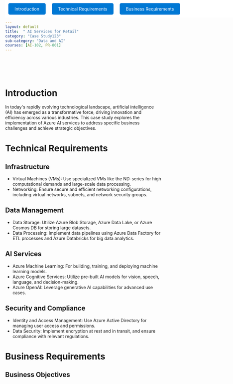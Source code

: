 ```yaml
---
layout: default
title:  " AI Services for Retail"
category: "Case Study123"
sub-category: "Data and AI"
courses: [AI-102, PR-801]
---
```

<!-- Buttons -->
<div class="fixed-buttons">
  <a href="#introduction" class="button">Introduction</a>
  <a href="#technical-requirements" class="button">Technical Requirements</a>
  <a href="#business-requirements" class="button">Business Requirements</a>
</div>

<div class="content">
  
# Introduction
<a id="introduction"></a>
In today's rapidly evolving technological landscape, artificial intelligence (AI) has emerged as a transformative force, driving innovation and efficiency across various industries. This case study explores the implementation of Azure AI services to address specific business challenges and achieve strategic objectives.

# Technical Requirements
<a id="technical-requirements"></a>

## Infrastructure

* Virtual Machines (VMs): Use specialized VMs like the ND-series for high computational demands and large-scale data processing.
* Networking: Ensure secure and efficient networking configurations, including virtual networks, subnets, and network security groups.

## Data Management

* Data Storage: Utilize Azure Blob Storage, Azure Data Lake, or Azure Cosmos DB for storing large datasets.
* Data Processing: Implement data pipelines using Azure Data Factory for ETL processes and Azure Databricks for big data analytics.

## AI Services

* Azure Machine Learning: For building, training, and deploying machine learning models.
* Azure Cognitive Services: Utilize pre-built AI models for vision, speech, language, and decision-making.
* Azure OpenAI: Leverage generative AI capabilities for advanced use cases.

## Security and Compliance

* Identity and Access Management: Use Azure Active Directory for managing user access and permissions.
* Data Security: Implement encryption at rest and in transit, and ensure compliance with relevant regulations.

# Business Requirements
<a id="business-requirements"></a>
## Business Objectives

</div>

<style>
.fixed-buttons {
  position: fixed;
  top: 0;
  width: 100%;
  background-color: white; /* Optional: to match the background */
  display: flex;
  padding: 10px 0;
  z-index: 1000; /* Ensure it stays on top of other content */
}

.button {
  margin: 0 10px;
  padding: 10px 20px;
  background-color: #0078d4;
  color: white;
  text-decoration: none;
  border-radius: 5px;
}

.button:hover {
  background-color: #0056b3;
}

.content {
  padding-top: 60px; /* Adjust this value as needed to ensure the heading is visible */
}
</style>
